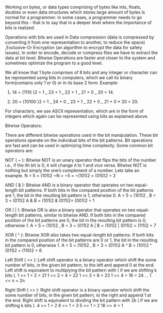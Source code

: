 <!-- Source: https://www.hackerearth.com/practice/basic-programming/bit-manipulation/basics-of-bit-manipulation/tutorial/ -->

Working on bytes, or data types comprising of bytes like ints, floats, doubles or even data structures which stores large amount of bytes is normal for a programmer. In some cases, a programmer needs to go beyond this - that is to say that in a deeper level where the importance of bits is realized.

Operations with bits are used in Data compression (data is compressed by converting it from one representation to another, to reduce the space) ,Exclusive-Or Encryption (an algorithm to encrypt the data for safety issues). In order to encode, decode or compress files we have to extract the data at bit level. Bitwise Operations are faster and closer to the system and sometimes optimize the program to a good level.

We all know that 1 byte comprises of 8 bits and any integer or character can be represented using bits in computers, which we call its binary form(contains only 1 or 0) or in its base 2 form.
Example:

1. 14 = {1110 }2
   = 1 _ 23 + 1 _ 22 + 1 _ 21 + 0 _ 20
   = 14.

2. 20 = {10100 }2
   = 1 _ 24 + 0 _ 23 + 1 _ 22 + 0 _ 21 + 0 \* 20
   = 20.

For characters, we use ASCII representation, which are in the form of integers which again can be represented using bits as explained above.

Bitwise Operators:

There are different bitwise operations used in the bit manipulation. These bit operations operate on the individual bits of the bit patterns. Bit operations are fast and can be used in optimizing time complexity. Some common bit operators are:

NOT ( ~ ): Bitwise NOT is an unary operator that flips the bits of the number i.e., if the ith bit is 0, it will change it to 1 and vice versa. Bitwise NOT is nothing but simply the one’s complement of a number. Lets take an example.
N = 5 = (101)2
~N = ~5 = ~(101)2 = (010)2 = 2

AND ( & ): Bitwise AND is a binary operator that operates on two equal-length bit patterns. If both bits in the compared position of the bit patterns are 1, the bit in the resulting bit pattern is 1, otherwise 0.
A = 5 = (101)2 , B = 3 = (011)2 A & B = (101)2 & (011)2= (001)2 = 1

OR ( | ): Bitwise OR is also a binary operator that operates on two equal-length bit patterns, similar to bitwise AND. If both bits in the compared position of the bit patterns are 0, the bit in the resulting bit pattern is 0, otherwise 1.
A = 5 = (101)2 , B = 3 = (011)2
A | B = (101)2 | (011)2 = (111)2 = 7

XOR ( ^ ): Bitwise XOR also takes two equal-length bit patterns. If both bits in the compared position of the bit patterns are 0 or 1, the bit in the resulting bit pattern is 0, otherwise 1.
A = 5 = (101)2 , B = 3 = (011)2
A ^ B = (101)2 ^ (011)2 = (110)2 = 6

Left Shift ( << ): Left shift operator is a binary operator which shift the some number of bits, in the given bit pattern, to the left and append 0 at the end. Left shift is equivalent to multiplying the bit pattern with ( if we are shifting k bits ).
1 << 1 = 2 = 21
1 << 2 = 4 = 22 1 << 3 = 8 = 23
1 << 4 = 16 = 24
…
1 << n = 2n

Right Shift ( >> ): Right shift operator is a binary operator which shift the some number of bits, in the given bit pattern, to the right and append 1 at the end. Right shift is equivalent to dividing the bit pattern with 2k ( if we are shifting k bits ).
4 >> 1 = 2
6 >> 1 = 3
5 >> 1 = 2
16 >> 4 = 1
